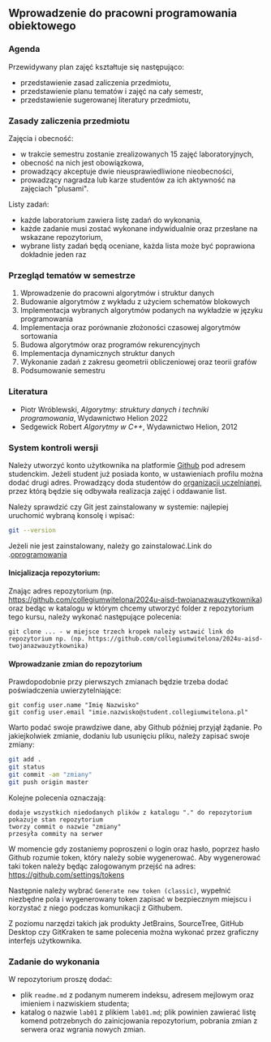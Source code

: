 ## Wprowadzenie do pracowni programowania obiektowego

### Agenda
Przewidywany plan zajęć kształtuje się następująco:
* przedstawienie zasad zaliczenia przedmiotu,
* przedstawienie planu tematów i zajęć na cały semestr,
* przedstawienie sugerowanej literatury przedmiotu,

### Zasady zaliczenia przedmiotu
Zajęcia i obecność:
* w trakcie semestru zostanie zrealizowanych 15 zajęć laboratoryjnych,
* obecność na nich jest obowiązkowa,
* prowadzący akceptuje dwie nieusprawiedliwione nieobecności,
* prowadzący nagradza lub karze studentów za ich aktywność na zajęciach "plusami".

Listy zadań:
* każde laboratorium zawiera listę zadań do wykonania,
* każde zadanie musi zostać wykonane indywidualnie oraz przesłane na wskazane repozytorium,
* wybrane listy zadań będą oceniane, każda lista może być poprawiona dokładnie jeden raz

### Przegląd tematów w semestrze
1. Wprowadzenie do pracowni algorytmów i struktur danych
1. Budowanie algorytmów z wykładu z użyciem schematów blokowych
1. Implementacja wybranych algorytmów podanych na wykładzie w języku programowania
1. Implementacja oraz porównanie złożoności czasowej algorytmów sortowania
1. Budowa algorytmów oraz programów rekurencyjnych
1. Implementacja dynamicznych struktur danych
1. Wykonanie zadań z zakresu geometrii obliczeniowej oraz teorii grafów
1. Podsumowanie semestru

### Literatura
* Piotr Wróblewski, *Algorytmy: struktury danych i techniki programowania*, Wydawnictwo Helion 2022
* Sedgewick Robert *Algorytmy w C++*, Wydawnictwo Helion, 2012

### System kontroli wersji
Należy utworzyć konto użytkownika na platformie [Github](http://github.com/) pod adresem studenckim. Jeżeli student już posiada konto, w ustawieniach profilu można dodać drugi adres. Prowadzący doda studentów do [organizacji uczelnianej](https://github.com/collegiumwitelona), przez którą będzie się odbywała realizacja zajęć i oddawanie list.

Należy sprawdzić czy Git jest zainstalowany w systemie: najlepiej uruchomić wybraną konsolę i wpisać:
```bash
git --version
```

Jeżeli nie jest zainstalowany, należy go zainstalować.Link do .[oprogramowania](https://git-scm.com/downloads)

#### Inicjalizacja repozytorium:
Znając adres repozytorium (np. https://github.com/collegiumwitelona/2024u-aisd-twojanazwauzytkownika) oraz bedąc w  katalogu w którym chcemy utworzyć folder z repozytorium tego kursu, należy wykonać następujące polecenia:

```
git clone ... - w miejsce trzech kropek należy wstawić link do repozytorium np. (np. https://github.com/collegiumwitelona/2024u-aisd-twojanazwauzytkownika)
```

#### Wprowadzanie zmian do repozytorium
Prawdopodobnie przy pierwszych zmianach będzie trzeba dodać poświadczenia uwierzytelniające:
```
git config user.name "Imię Nazwisko"
git config user.email "imie.nazwisko@student.collegiumwitelona.pl"
```

Warto podać swoje prawdziwe dane, aby Github później przyjął żądanie. Po jakiejkolwiek zmianie, dodaniu lub usunięciu pliku, należy zapisać swoje zmiany:
```bash
git add .
git status
git commit -am "zmiany"
git push origin master
```

Kolejne polecenia oznaczają:
```
dodaje wszystkich niedodanych plików z katalogu "." do repozytorium
pokazuje stan repozytorium
tworzy commit o nazwie "zmiany"
przesyła commity na serwer
```

W momencie gdy zostaniemy poproszeni o login oraz hasło, poprzez hasło Github rozumie token, który należy sobie wygenerować.
Aby wygenerować taki token należy będąc zalogowanym przejść na adres:
https://github.com/settings/tokens

Następnie należy wybrać `Generate new token (classic)`, wypełnić niezbędne pola i wygenerowany token zapisać w bezpiecznym miejscu i korzystać z niego podczas komunikacji z Githubem.

Z poziomu narzędzi takich jak produkty JetBrains, SourceTree, GitHub Desktop czy GitKraken te same polecenia można wykonać przez graficzny interfejs użytkownika. 

### Zadanie do wykonania
W repozytorium proszę dodać:
* plik `readme.md` z podanym numerem indeksu, adresem mejlowym oraz imieniem i nazwiskiem studenta;
* katalog o nazwie `lab01` z plikiem `lab01.md`; plik powinien zawierać listę komend potrzebnych do zainicjowania repozytorium, pobrania zmian z serwera oraz wgrania nowych zmian.
